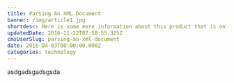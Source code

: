 ```yaml
---
title: Parsing An XML Document
banner: /img/article1.jpg
shortdesc: Here is some more information about this product that is only revealed once clicked on.
updatedDate: 2016-11-22T07:50:55.325Z
cmsUserSlug: parsing-an-xml-document
date: 2016-04-03T00:00:00.000Z
categories: technology
---
```


asdgadsgadsgsda